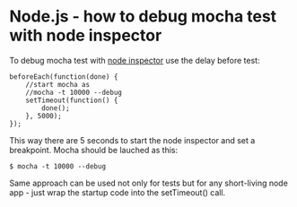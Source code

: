 Node.js - how to debug mocha test with node inspector
============================================

To debug mocha test with [node inspector](https://github.com/node-inspector/node-inspector) use the delay before test:

    beforeEach(function(done) {
        //start mocha as
        //mocha -t 10000 --debug
        setTimeout(function() {
            done();
        }, 5000);
    });

This way there are 5 seconds to start the node inspector and set a breakpoint.
Mocha should be lauched as this:

    $ mocha -t 10000 --debug

Same approach can be used not only for tests but for any short-living node app -
just wrap the startup code into the setTimeout() call.
